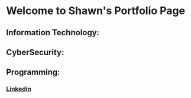 
<h1> Welcome to Shawn's Portfolio Page </h1>

<h2>Information Technology:</h2>

<h2>CyberSecurity:</h2>

<h2>Programming:</h2>

<h3><a href ="www.linkedin.com/in/shawn-blain">Linkedin</h3>


  <!--
<h1>
  <nav>
  <a href=www.linkedin.com/in/shawn-blain> Programming Professional |</a>
  <a href=www.linkedin.com/in/shawn-blain> IT Professional |</a>
   <a href=www.linkedin.com/in/shawn-blain>Cyber Professional</a>
  </nav>
</h1>
</html>
-->
